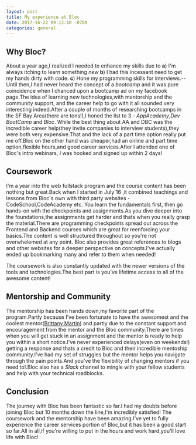 ```yaml
---
layout: post
title: My experience at Bloc
date: 2017-16-22 09:13:10 -0700
categories: general
---
```


## Why Bloc?
About a year ago,I realized I needed to enhance my skills due to **a**) I'm always itching to learn something _new_  **b**) I had this incessant need to get my hands dirty with code. **c**) Hone my programming skills for interviews.--
Until then,I had never heard the concept of a _bootcamp_ and it was pure coincidence when I chanced upon a bootcamp ad on my facebook page.The idea of learning new technologies,with mentorship and the community support, and the career help to go with it all sounded very interesting indeed.After a couple of months of researching bootcamps in the SF Bay Area(there are tons!),I honed the list to 3 - _AppAcademy_,_Dev BootCamp_ and _Bloc_. While the best thing about AA and DBC was the incredible career help(they invite companies to interview students),they were both very expensive.That and the lack of a part time option really put me off.Bloc on the other hand was  cheaper,had an online and part time option,flexible hours,and good career services.After I attended one of Bloc's intro webinars, I was hooked and signed up within 2 days!

## Coursework
I'm a year into the web fullstack program and the course content has been nothing but great.Back when I started in July'16 ,it combined teachings and lessons from Bloc's own with third party websites - CodeSchool,CodeAcademy etc. You learn the fundamentals first, then go hands-on with the checkpoints and assignments.As you dive deeper into the foundations,the assignments get harder and thats when you really grasp the material.There are programming checkpoints spread out across the Frontend and Backend courses which are great for reenforcing your basics.The content is well structured throughout so you're not overwhelemed at any point. Bloc also provides great references to blogs and other websites for a deeper perspective on concepts.I've actually ended up bookmarking many and refer to them when needed!

The coursework is also constantly updated with the newer versions of the tools and technologies.The best part is you've lifetime access to all of the awesome content!

## Mentorship and Community
The mentorship has been hands down,my favorite part of the program.Partly because I've been fortunate to have the awesomest and the coolest mentor([Brittany Martin](https://www.bloc.io/mentors/brittany-martin)) and partly due to the constant support and encouragement from the mentor and the Bloc community.There are times when you will get stuck in an assignment and the mentor is ready to help you within a short notice.I've never experienced delays(even on weekends!) getting a response and thats a credit to Bloc and their incredible mentoship community.I've had my set of struggles but the mentor helps you navigate through the pain points.And you've the flexibility of changing mentors if you need to!.Bloc also has a _Slack_ channel to mingle with your fellow students and help with your technical roadblocks.

## Conclusion
The journey with Bloc has been fantastic so far.I had my doubts before joining Bloc but 10 months down the line,I'm incredibly satisfied! The coursework and the mentorship have been amazing.I've yet to fully experience the career services portion of Bloc,but it has been a good start so far.All in all,if you're willing to put in the hours and work hard,you'll love life with Bloc!